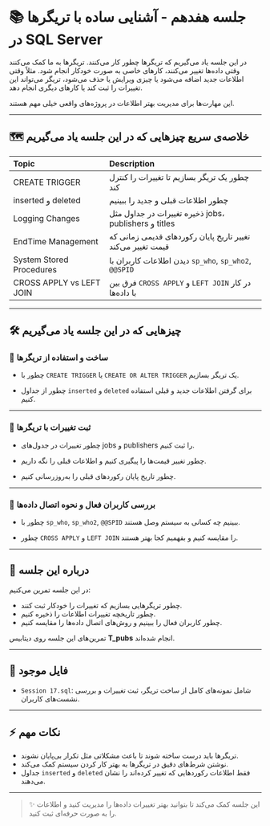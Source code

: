 # 📚 جلسه هفدهم - آشنایی ساده با تریگرها در SQL Server

در این جلسه یاد می‌گیریم که تریگرها چطور کار می‌کنند. تریگرها به ما کمک می‌کنند وقتی داده‌ها تغییر می‌کنند، کارهای خاصی به صورت خودکار انجام شود. مثلاً وقتی اطلاعات جدید اضافه می‌شود یا چیزی ویرایش یا حذف می‌شود، تریگر می‌تواند این تغییرات را ثبت کند یا کارهای دیگری انجام دهد.

این مهارت‌ها برای مدیریت بهتر اطلاعات در پروژه‌های واقعی خیلی مهم هستند.

---

## 🗺️ خلاصه‌ی سریع چیزهایی که در این جلسه یاد می‌گیریم

| Topic | Description |
|:---|:---|
| CREATE TRIGGER | چطور یک تریگر بسازیم تا تغییرات را کنترل کند |
| inserted و deleted | چطور اطلاعات قبلی و جدید را ببینیم |
| Logging Changes | ذخیره تغییرات در جداول مثل jobs، publishers و titles |
| EndTime Management | تغییر تاریخ پایان رکوردهای قدیمی زمانی که قیمت تغییر می‌کند |
| System Stored Procedures | دیدن اطلاعات کاربران با `sp_who`, `sp_who2`, `@@SPID` |
| CROSS APPLY vs LEFT JOIN | فرق بین `CROSS APPLY` و `LEFT JOIN` در کار با داده‌ها |

---

## 🛠️ چیزهایی که در این جلسه یاد می‌گیریم

### 🎯 ساخت و استفاده از تریگرها

- چطور با `CREATE TRIGGER` یا `CREATE OR ALTER TRIGGER` یک تریگر بسازیم.

- چطور از جداول `inserted` و `deleted` برای گرفتن اطلاعات جدید و قبلی استفاده کنیم.

---

### 🎯 ثبت تغییرات با تریگرها

- چطور تغییرات در جدول‌های jobs و publishers را ثبت کنیم.

- چطور تغییر قیمت‌ها را پیگیری کنیم و اطلاعات قبلی را نگه داریم.

- چطور تاریخ پایان رکوردهای قبلی را به‌روزرسانی کنیم.

---

### 🎯 بررسی کاربران فعال و نحوه اتصال داده‌ها

- چطور با `sp_who`, `sp_who2`, `@@SPID` ببینیم چه کسانی به سیستم وصل هستند.

- چطور `CROSS APPLY` و `LEFT JOIN` را مقایسه کنیم و بفهمیم کجا بهتر هستند.

---

## 📜 درباره این جلسه

در این جلسه تمرین می‌کنیم:
- چطور تریگرهایی بسازیم که تغییرات را خودکار ثبت کنند.
- چطور تاریخچه تغییرات اطلاعات را ذخیره کنیم.
- چطور کاربران فعال را ببینیم و روش‌های اتصال داده‌ها را مقایسه کنیم.

تمرین‌های این جلسه روی دیتابیس **T_pubs** انجام شده‌اند.

---

## 📂 فایل موجود

- `Session 17.sql`: شامل نمونه‌های کامل از ساخت تریگر، ثبت تغییرات و بررسی نشست‌های کاربران.

---

## ⚡ نکات مهم

- تریگرها باید درست ساخته شوند تا باعث مشکلاتی مثل تکرار بی‌پایان نشوند.
- نوشتن شرط‌های دقیق در تریگرها به بهتر کار کردن سیستم کمک می‌کند.
- جداول `inserted` و `deleted` فقط اطلاعات رکوردهایی که تغییر کرده‌اند را نشان می‌دهند.

---

> ✨ این جلسه کمک می‌کند تا بتوانید بهتر تغییرات داده‌ها را مدیریت کنید و اطلاعات را به صورت حرفه‌ای ثبت کنید.

